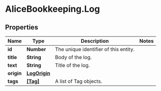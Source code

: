# AliceBookkeeping.Log

## Properties

Name | Type | Description | Notes
------------ | ------------- | ------------- | -------------
**id** | **Number** | The unique identifier of this entity. | 
**title** | **String** | Body of the log. | 
**text** | **String** | Title of the log. | 
**origin** | [**LogOrigin**](LogOrigin.md) |  | 
**tags** | [**[Tag]**](Tag.md) | A list of Tag objects. | 


